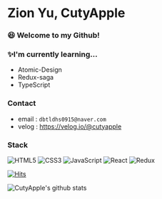 # Zion Yu, CutyApple

### 😆 Welcome to my Github!

### ✨I'm currently learning...

- Atomic-Design
- Redux-saga
- TypeScript

### Contact

- email : `dbtldhs0915@naver.com`
- velog : https://velog.io/@cutyapple

### Stack

![HTML5](https://img.shields.io/badge/HTML5-%E2%98%85%E2%98%85%E2%98%85%E2%98%85%E2%98%86-E34F26?style=plastic&logo=HTML5) ![CSS3](https://img.shields.io/badge/CSS3-%E2%98%85%E2%98%85%E2%98%85%E2%98%85%E2%98%86-1572B6?style=plastic&logo=css3) ![JavaScript](https://img.shields.io/badge/JS-%E2%98%85%E2%98%85%E2%98%85%E2%98%85%E2%98%86-F7DF1E?style=plastic&logo=JavaScript) ![React](https://img.shields.io/badge/React-%E2%98%85%E2%98%85%E2%98%85%E2%98%85%E2%98%86-61DAFB?style=plastic&logo=React) ![Redux](https://img.shields.io/badge/Redux-%E2%98%85%E2%98%85%E2%98%85%E2%98%85%E2%98%86-764ABC?style=plastic&logo=Redux)

[![Hits](https://hits.seeyoufarm.com/api/count/incr/badge.svg?url=https%3A%2F%2Fgithub.com%2Fcutyapple&count_bg=%2379C83D&title_bg=%23555555&icon=&icon_color=%23E7E7E7&title=hits&edge_flat=false)](https://hits.seeyoufarm.com)

![CutyApple's github stats](https://github-readme-stats.vercel.app/api?username=CutyApple&show_icons=true&theme=radical)

<!--
**cutyapple/cutyapple** is a ✨ _special_ ✨ repository because its `README.md` (this file) appears on your GitHub profile.

Here are some ideas to get you started:

- 🔭 I’m currently working on ...
- 🌱 I’m currently learning ...
- 👯 I’m looking to collaborate on ...
- 🤔 I’m looking for help with ...
- 💬 Ask me about ...
- 📫 How to reach me: ...
- 😄 Pronouns: ...
- ⚡ Fun fact: ...
-->
